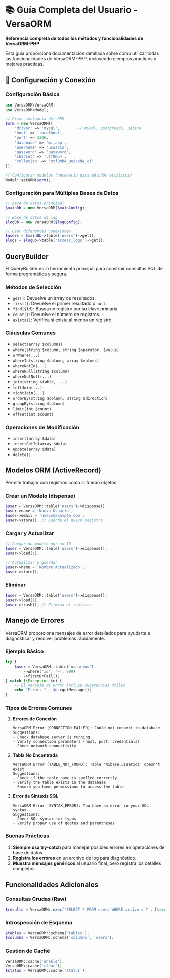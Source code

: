 # 📚 Guía Completa del Usuario - VersaORM

**Referencia completa de todos los métodos y funcionalidades de VersaORM-PHP**

Esta guía proporciona documentación detallada sobre cómo utilizar todas las funcionalidades de VersaORM-PHP, incluyendo ejemplos prácticos y mejores prácticas.

## 🔌 Configuración y Conexión

### Configuración Básica

```php
use VersaORM\VersaORM;
use VersaORM\Model;

// Crear instancia del ORM
$orm = new VersaORM([
    'driver' => 'mysql',        // mysql, postgresql, sqlite
    'host' => 'localhost',
    'port' => 3306,
    'database' => 'mi_app',
    'username' => 'usuario',
    'password' => 'password',
    'charset' => 'utf8mb4',
    'collation' => 'utf8mb4_unicode_ci'
]);

// Configurar modelos (necesario para métodos estáticos)
Model::setORM($orm);
```

### Configuración para Múltiples Bases de Datos

```php
// Base de datos principal
$mainDb = new VersaORM($mainConfig);

// Base de datos de log
$logDb = new VersaORM($logConfig);

// Usar diferentes conexiones
$users = $mainDb->table('users')->get();
$logs = $logDb->table('access_logs')->get();
```

## QueryBuilder

El QueryBuilder es la herramienta principal para construir consultas SQL de forma programática y segura.

### Métodos de Selección
- `get()`: Devuelve un array de resultados.
- `first()`: Devuelve el primer resultado o `null`.
- `find($id)`: Busca un registro por su clave primaria.
- `count()`: Devuelve el número de registros.
- `exists()`: Verifica si existe al menos un registro.

### Cláusulas Comunes
- `select(array $columns)`
- `where(string $column, string $operator, $value)`
- `orWhere(...)`
- `whereIn(string $column, array $values)`
- `whereNotIn(...)`
- `whereNull(string $column)`
- `whereNotNull(...)`
- `join(string $table, ...)`
- `leftJoin(...)`
- `rightJoin(...)`
- `orderBy(string $column, string $direction)`
- `groupBy(string $column)`
- `limit(int $count)`
- `offset(int $count)`

### Operaciones de Modificación
- `insert(array $data)`
- `insertGetId(array $data)`
- `update(array $data)`
- `delete()`

## Modelos ORM (ActiveRecord)

Permite trabajar con registros como si fueran objetos.

### Crear un Modelo (dispense)
```php
$user = VersaORM::table('users')->dispense();
$user->name = 'Nuevo Usuario';
$user->email = 'nuevo@example.com';
$user->store(); // Guarda el nuevo registro
```

### Cargar y Actualizar
```php
// Cargar un modelo por su ID
$user = VersaORM::table('users')->dispense();
$user->load(1);

// Actualizar y guardar
$user->name = 'Nombre Actualizado';
$user->store();
```

### Eliminar
```php
$user = VersaORM::table('users')->dispense();
$user->load(1);
$user->trash(); // Elimina el registro
```

## Manejo de Errores

VersaORM proporciona mensajes de error detallados para ayudarte a diagnosticar y resolver problemas rápidamente.

### Ejemplo Básico

```php
try {
    $user = VersaORM::table('usuarios')
        ->where('id', '=', 999)
        ->firstOrFail();
} catch (\Exception $e) {
    // El mensaje de error incluye sugerencias útiles
    echo "Error: " . $e->getMessage();
}
```

### Tipos de Errores Comunes

1. **Errores de Conexión**
   ```
   VersaORM Error [CONNECTION_FAILED]: Could not connect to database
   Suggestions:
   - Check database server is running
   - Verify connection parameters (host, port, credentials)
   - Check network connectivity
   ```

2. **Tabla No Encontrada**
   ```
   VersaORM Error [TABLE_NOT_FOUND]: Table 'mibase.usuarios' doesn't exist
   Suggestions:
   - Check if the table name is spelled correctly
   - Verify the table exists in the database
   - Ensure you have permissions to access the table
   ```

3. **Error de Sintaxis SQL**
   ```
   VersaORM Error [SYNTAX_ERROR]: You have an error in your SQL syntax...
   Suggestions:
   - Check SQL syntax for typos
   - Verify proper use of quotes and parentheses
   ```

### Buenas Prácticas

1. **Siempre usa try-catch** para manejar posibles errores en operaciones de base de datos.
2. **Registra los errores** en un archivo de log para diagnóstico.
3. **Muestra mensajes genéricos** al usuario final, pero registra los detalles completos.

## Funcionalidades Adicionales

### Consultas Crudas (Raw)
```php
$results = VersaORM::exec('SELECT * FROM users WHERE activo = ?', [true]);
```

### Introspección de Esquema
```php
$tables = VersaORM::schema('tables');
$columns = VersaORM::schema('columns', 'users');
```

### Gestión de Caché
```php
VersaORM::cache('enable');
VersaORM::cache('clear');
$status = VersaORM::cache('status');
```
